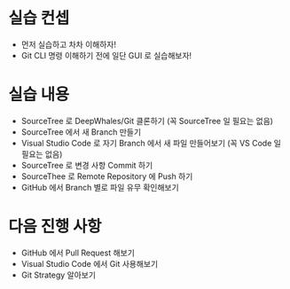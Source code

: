 # 실습 컨셉 

* 먼저 실습하고 차차 이해하자!
* Git CLI 명령 이해하기 전에 일단 GUI 로 실습해보자!

# 실습 내용

* SourceTree 로 DeepWhales/Git 클론하기 (꼭 SourceTree 일 필요는 없음)
* SourceTree 에서 새 Branch 만들기
* Visual Studio Code 로 자기 Branch 에서 새 파일 만들어보기 (꼭 VS Code 일 필요는 없음)
* SourceTree 로 변경 사항 Commit 하기
* SourceThee 로 Remote Repository 에 Push 하기
* GitHub 에서 Branch 별로 파일 유무 확인해보기

# 다음 진행 사항

* GitHub 에서 Pull Request 해보기
* Visual Studio Code 에서 Git 사용해보기
* Git Strategy 알아보기
